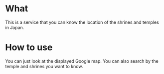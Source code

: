 # What
This is a service that you can know the location of the shrines and temples in Japan.

# How to use
You can just look at the displayed Google map.
You can also search by the temple and shrines you want to know.


